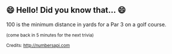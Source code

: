## :smile: Hello! Did you know that... :smile:
100 is the minimum distance in yards for a Par 3 on a golf course.

<sup>(come back in 5 minutes for the next trivia)</sup>


<sup>Credits: http://numbersapi.com</sup>
